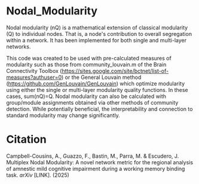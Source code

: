 # Nodal_Modularity
Nodal modularity (nQ) is a mathematical extension of classical modularity (Q) to individual nodes. That is, a node's contribution to overall segregation within a network. It has been implemented for both single and multi-layer networks. 

This code was created to be used with pre-calculated measures of modularity such as those from community_louvain.m of the Brain Connectivity Toolbox (https://sites.google.com/site/bctnet/list-of-measures?authuser=0) or the General Louvain method (https://github.com/GenLouvain/GenLouvain) which optimize modularity using either the single or multi-layer modularity quality functions. In these cases, sum(nQ)=Q. Nodal modularity can also be calculated with group/module assignments obtained via other methods of community detection. While potentially beneficial, the interpretability and connection to standard modularity may change significantly. 

# Citation

Campbell-Cousins, A., Guazzo, F., Bastin, M., Parra, M. & Escudero, J. Multiplex Nodal Modularity: A novel network metric for the regional analysis of amnestic mild cognitive impairment during a working memory binding task. *arXiv* [LINK]. (2025)
